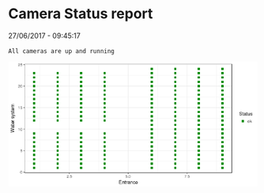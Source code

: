 Camera Status report
================
27/06/2017 - 09:45:17

    All cameras are up and running

![](camreport_files/figure-markdown_github/unnamed-chunk-2-1.png)
